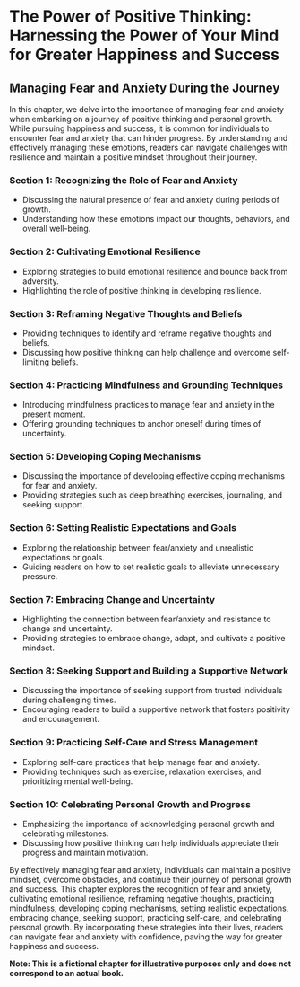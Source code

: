 The Power of Positive Thinking: Harnessing the Power of Your Mind for Greater Happiness and Success
===================================================================================================

Managing Fear and Anxiety During the Journey
-------------------------------------------------------

In this chapter, we delve into the importance of managing fear and anxiety when embarking on a journey of positive thinking and personal growth. While pursuing happiness and success, it is common for individuals to encounter fear and anxiety that can hinder progress. By understanding and effectively managing these emotions, readers can navigate challenges with resilience and maintain a positive mindset throughout their journey.

### Section 1: Recognizing the Role of Fear and Anxiety

* Discussing the natural presence of fear and anxiety during periods of growth.
* Understanding how these emotions impact our thoughts, behaviors, and overall well-being.

### Section 2: Cultivating Emotional Resilience

* Exploring strategies to build emotional resilience and bounce back from adversity.
* Highlighting the role of positive thinking in developing resilience.

### Section 3: Reframing Negative Thoughts and Beliefs

* Providing techniques to identify and reframe negative thoughts and beliefs.
* Discussing how positive thinking can help challenge and overcome self-limiting beliefs.

### Section 4: Practicing Mindfulness and Grounding Techniques

* Introducing mindfulness practices to manage fear and anxiety in the present moment.
* Offering grounding techniques to anchor oneself during times of uncertainty.

### Section 5: Developing Coping Mechanisms

* Discussing the importance of developing effective coping mechanisms for fear and anxiety.
* Providing strategies such as deep breathing exercises, journaling, and seeking support.

### Section 6: Setting Realistic Expectations and Goals

* Exploring the relationship between fear/anxiety and unrealistic expectations or goals.
* Guiding readers on how to set realistic goals to alleviate unnecessary pressure.

### Section 7: Embracing Change and Uncertainty

* Highlighting the connection between fear/anxiety and resistance to change and uncertainty.
* Providing strategies to embrace change, adapt, and cultivate a positive mindset.

### Section 8: Seeking Support and Building a Supportive Network

* Discussing the importance of seeking support from trusted individuals during challenging times.
* Encouraging readers to build a supportive network that fosters positivity and encouragement.

### Section 9: Practicing Self-Care and Stress Management

* Exploring self-care practices that help manage fear and anxiety.
* Providing techniques such as exercise, relaxation exercises, and prioritizing mental well-being.

### Section 10: Celebrating Personal Growth and Progress

* Emphasizing the importance of acknowledging personal growth and celebrating milestones.
* Discussing how positive thinking can help individuals appreciate their progress and maintain motivation.

By effectively managing fear and anxiety, individuals can maintain a positive mindset, overcome obstacles, and continue their journey of personal growth and success. This chapter explores the recognition of fear and anxiety, cultivating emotional resilience, reframing negative thoughts, practicing mindfulness, developing coping mechanisms, setting realistic expectations, embracing change, seeking support, practicing self-care, and celebrating personal growth. By incorporating these strategies into their lives, readers can navigate fear and anxiety with confidence, paving the way for greater happiness and success.

**Note: This is a fictional chapter for illustrative purposes only and does not correspond to an actual book.**
